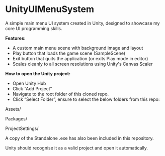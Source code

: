 # UnityUIMenuSystem

A simple main menu UI system created in Unity, designed to showcase my core UI programming skills.

**Features:**
- A custom main menu scene with background image and layout
- Play button that loads the game scene (SampleScene)
- Exit button that quits the application (or exits Play mode in editor)
- Scales cleanly to all screen resolutions using Unity's Canvas Scaler


**How to open the Unity project:**

- Open Unity Hub
- Click “Add Project”
- Navigate to the root folder of this cloned repo.
- Click “Select Folder”, ensure to select the below folders from this repo:

Assets/

Packages/

ProjectSettings/

A copy of the Standalone .exe has also been included in this repository.

Unity should recognise it as a valid project and open it automatically.
